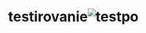 # testirovanie![testpo](https://user-images.githubusercontent.com/105782410/169006362-3b3a969f-b582-45c5-b0e5-0f8f57388eb0.png)

